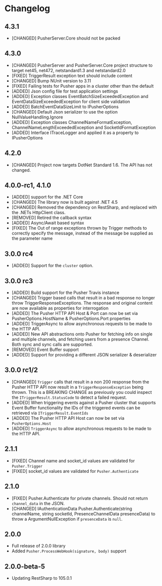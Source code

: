 # Changelog

## 4.3.1
* [CHANGED] PusherServer.Core should not be packed

## 4.3.0
* [CHANGED] PusherServer and PusherServer.Core project structure to target net45, net472, netstandard1.3 and netstandard2.0
* [FIXED] TriggerResult exception text should include content
* [CHANGED] Bump NUnit version to 3.11
* [FIXED] Failing tests for Pusher apps in a cluster other than the default
* [ADDED] Json config file for test application settings
* [ADDED] Exception classes EventBatchSizeExceededException and EventDataSizeExceededException for client side validation
* [ADDED] BatchEventDataSizeLimit to IPusherOptions
* [CHANGED] Default Json serializer to use the option NullValueHandling.Ignore
* [ADDED] Exception classes ChannelNameFormatException, ChannelNameLengthExceededException and SocketIdFormatException
* [ADDED] Interface ITraceLogger and applied it as a property to IPusherOptions

## 4.2.0
* [CHANGED] Project now targets DotNet Standard 1.6. The API has not changed.

## 4.0.0-rc1, 4.1.0
* [ADDED] support for the .NET Core
* [CHANGED] The library now is built against .NET 4.5
* [CHANGED] Removed the dependency on RestSharp, and replaced with the .NETs HttpClient class.
* [REMOVED] Retired the callback syntax
* [ADDED] Async/Await based syntax
* [FIXED] The Out of range exceptions thrown by Trigger methods to correctly specify the message, instead of the message be supplied as the parameter name

## 3.0.0 rc4

* [ADDED] Support for the `cluster` option.

## 3.0.0 rc3

* [ADDED] Build support for the Pusher Travis instance
* [CHANGED] Trigger based calls that result in a bad response no longer throw TriggerResponseExceptions. The response and original content are now available as properties for interrogation
* [ADDED] The Pusher HTTP API Host & Port can now be set via PusherOptions.HostName & PusherOptions.Port properties
* [ADDED] TriggerAsync to allow asynchronous requests to be made to the HTTP API.
* [ADDED] New API abstractions onto Pusher for fetching info on single and multiple channels, and fetching users from a presence Channel. Both sync and sync calls are supported.
* [REMOVED] Event Buffer support
* [ADDED] Support for providing a different JSON serializer & deserializer

## 3.0.0 rc1/2

* [CHANGED] `Trigger` calls that result in a non 200 response from the Pusher HTTP API now result in a `TriggerResponseException` being thrown.
			This is a BREAKING CHANGE as previously you could inspect the `ITriggerResult.StatusCode` to detect a failed request.
* [ADDED]	When triggering events against a Pusher cluster that supports Event Buffer functionality the IDs of the triggered events
			can be retrieved via `ITriggerResult.EventIds`
* [ADDED]	The Pusher HTTP API Host can now be set via `PusherOptions.Host`
* [ADDED]	`TriggerAsync` to allow asynchronous requests to be made to the HTTP API.

## 2.1.1

* [FIXED] Channel name and socket_id values are validated for `Pusher.Trigger`
* [FIXED] socket_id values are validated for `Pusher.Authenticate`

## 2.1.0

* [FIXED] Pusher.Authenticate for private channels. Should not return `channel_data` in the JSON.
* [CHANGED] IAuthenticationData Pusher.Authenticate(string channelName, string socketId, PresenceChannelData presenceData) to throw a ArgumentNullException if `presenceData` is `null`.

## 2.0.0

* Full release of 2.0.0 library
* Added `Pusher.ProcessWebHook(signature, body)` support

## 2.0.0-beta-5

* Updating RestSharp to 105.0.1

